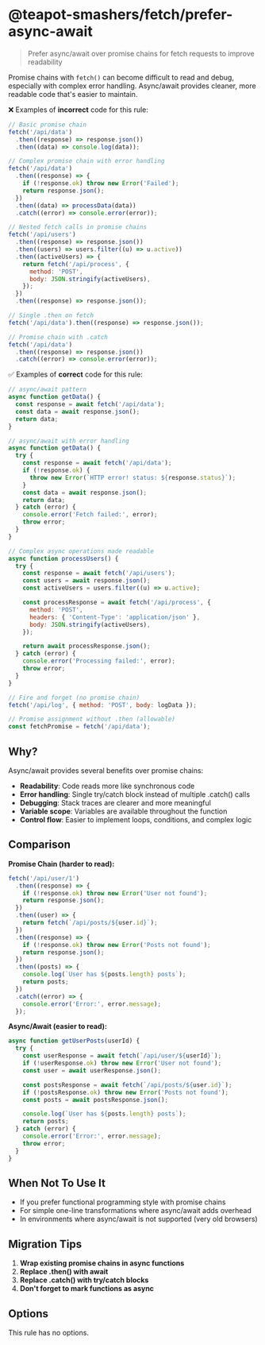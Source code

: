 # @teapot-smashers/fetch/prefer-async-await

> Prefer async/await over promise chains for fetch requests to improve readability

Promise chains with `fetch()` can become difficult to read and debug, especially with complex error handling. Async/await provides cleaner, more readable code that's easier to maintain.

❌ Examples of **incorrect** code for this rule:

```js
// Basic promise chain
fetch('/api/data')
  .then((response) => response.json())
  .then((data) => console.log(data));

// Complex promise chain with error handling
fetch('/api/data')
  .then((response) => {
    if (!response.ok) throw new Error('Failed');
    return response.json();
  })
  .then((data) => processData(data))
  .catch((error) => console.error(error));

// Nested fetch calls in promise chains
fetch('/api/users')
  .then((response) => response.json())
  .then((users) => users.filter((u) => u.active))
  .then((activeUsers) => {
    return fetch('/api/process', {
      method: 'POST',
      body: JSON.stringify(activeUsers),
    });
  })
  .then((response) => response.json());

// Single .then on fetch
fetch('/api/data').then((response) => response.json());

// Promise chain with .catch
fetch('/api/data')
  .then((response) => response.json())
  .catch((error) => console.error(error));
```

✅ Examples of **correct** code for this rule:

```js
// async/await pattern
async function getData() {
  const response = await fetch('/api/data');
  const data = await response.json();
  return data;
}

// async/await with error handling
async function getData() {
  try {
    const response = await fetch('/api/data');
    if (!response.ok) {
      throw new Error(`HTTP error! status: ${response.status}`);
    }
    const data = await response.json();
    return data;
  } catch (error) {
    console.error('Fetch failed:', error);
    throw error;
  }
}

// Complex async operations made readable
async function processUsers() {
  try {
    const response = await fetch('/api/users');
    const users = await response.json();
    const activeUsers = users.filter((u) => u.active);

    const processResponse = await fetch('/api/process', {
      method: 'POST',
      headers: { 'Content-Type': 'application/json' },
      body: JSON.stringify(activeUsers),
    });

    return await processResponse.json();
  } catch (error) {
    console.error('Processing failed:', error);
    throw error;
  }
}

// Fire and forget (no promise chain)
fetch('/api/log', { method: 'POST', body: logData });

// Promise assignment without .then (allowable)
const fetchPromise = fetch('/api/data');
```

## Why?

Async/await provides several benefits over promise chains:

- **Readability**: Code reads more like synchronous code
- **Error handling**: Single try/catch block instead of multiple .catch() calls
- **Debugging**: Stack traces are clearer and more meaningful
- **Variable scope**: Variables are available throughout the function
- **Control flow**: Easier to implement loops, conditions, and complex logic

## Comparison

**Promise Chain (harder to read):**

```js
fetch('/api/user/1')
  .then((response) => {
    if (!response.ok) throw new Error('User not found');
    return response.json();
  })
  .then((user) => {
    return fetch(`/api/posts/${user.id}`);
  })
  .then((response) => {
    if (!response.ok) throw new Error('Posts not found');
    return response.json();
  })
  .then((posts) => {
    console.log(`User has ${posts.length} posts`);
    return posts;
  })
  .catch((error) => {
    console.error('Error:', error.message);
  });
```

**Async/Await (easier to read):**

```js
async function getUserPosts(userId) {
  try {
    const userResponse = await fetch(`/api/user/${userId}`);
    if (!userResponse.ok) throw new Error('User not found');
    const user = await userResponse.json();

    const postsResponse = await fetch(`/api/posts/${user.id}`);
    if (!postsResponse.ok) throw new Error('Posts not found');
    const posts = await postsResponse.json();

    console.log(`User has ${posts.length} posts`);
    return posts;
  } catch (error) {
    console.error('Error:', error.message);
    throw error;
  }
}
```

## When Not To Use It

- If you prefer functional programming style with promise chains
- For simple one-line transformations where async/await adds overhead
- In environments where async/await is not supported (very old browsers)

## Migration Tips

1. **Wrap existing promise chains in async functions**
2. **Replace .then() with await**
3. **Replace .catch() with try/catch blocks**
4. **Don't forget to mark functions as async**

## Options

This rule has no options.
